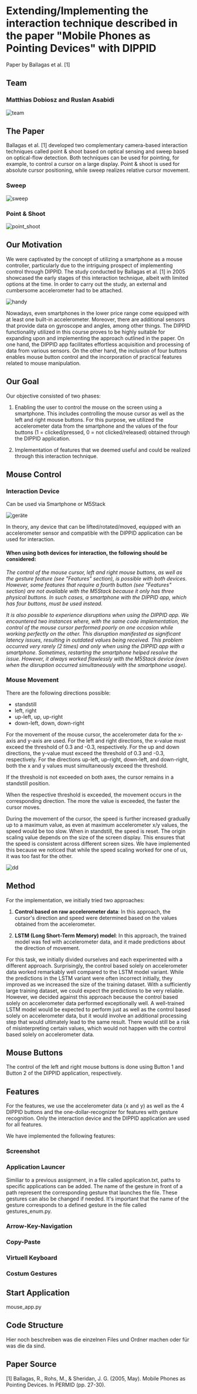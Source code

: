 # Extending/Implementing the interaction technique described in the paper "Mobile Phones as Pointing Devices" with DIPPID
Paper by Ballagas et al. [1]

## Team 

### **Matthias Dobiosz** and **Ruslan Asabidi**

![team](https://github.com/ITT23/assignment-08-replication-matthias-ruslan/assets/41992838/0329aa88-5d46-4671-8be0-c8b50baf64d0)


## The Paper

Ballagas et al. [1] developed two complementary camera-based interaction techniques called point & shoot based on optical sensing and sweep based on optical-flow detection. Both techniques can be used for pointing, for example, to control a cursor on a large display. Point & shoot is used for absolute cursor positioning, while sweep realizes relative cursor movement.

### Sweep

![sweep](https://github.com/ITT23/assignment-08-replication-matthias-ruslan/assets/41992838/e0ddd98e-1bce-4ae2-8a8a-45ad83728a85)

### Point & Shoot

![point_shoot](https://github.com/ITT23/assignment-08-replication-matthias-ruslan/assets/41992838/7dc57d3c-9022-4aab-a70e-6432da6047b4)

## Our Motivation

We were captivated by the concept of utilizing a smartphone as a mouse controller, particularly due to the intriguing prospect of implementing control through DIPPID. The study conducted by Ballagas et al. [1] in 2005 showcased the early stages of this interaction technique, albeit with limited options at the time. In order to carry out the study, an external and cumbersome accelerometer had to be attached.

![handy](https://github.com/ITT23/assignment-08-replication-matthias-ruslan/assets/41992838/5aa2de5c-2158-4406-9f91-f85e31bb9d62)

Nowadays, even smartphones in the lower price range come equipped with at least one built-in accelerometer. Moreover, there are additional sensors that provide data on gyroscope and angles, among other things. The DIPPID functionality utilized in this course proves to be highly suitable for expanding upon and implementing the approach outlined in the paper. On one hand, the DIPPID app facilitates effortless acquisition and processing of data from various sensors. On the other hand, the inclusion of four buttons enables mouse button control and the incorporation of practical features related to mouse manipulation.

## Our Goal

Our objective consisted of two phases:

1) Enabling the user to control the mouse on the screen using a smartphone. This includes controlling the mouse cursor as well as the left and right mouse buttons. For this purpose, we utilized the accelerometer data from the smartphone and the values of the four buttons (1 = clicked/pressed, 0 = not clicked/released) obtained through the DIPPID application.

2) Implementation of features that we deemed useful and could be realized through this interaction technique.

## Mouse Control

### Interaction Device
Can be used via Smartphone or M5Stack 

![geräte](https://github.com/ITT23/assignment-08-replication-matthias-ruslan/assets/41992838/62df0ea1-12a6-43a3-b5f2-ed0c27cd5c6b)

In theory, any device that can be lifted/rotated/moved, equipped with an accelerometer sensor and compatible with the DIPPID application can be used for interaction.

#### When using both devices for interaction, the following should be considered:
*The control of the mouse cursor, left and right mouse buttons, as well as the gesture feature (see "Features" section), is possible with both devices. However, some features that require a fourth button (see "Features" section) are not available with the M5Stack because it only has three physical buttons. In such cases, a smartphone with the DIPPID app, which has four buttons, must be used instead.*

*It is also possible to experience disruptions when using the DIPPID app. We encountered two instances where, with the same code implementation, the control of the mouse cursor performed poorly on one occasion while working perfectly on the other. This disruption manifested as significant latency issues, resulting in outdated values being received. This problem occurred very rarely (2 times) and only when using the DIPPID app with a smartphone. Sometimes, restarting the smartphone helped resolve the issue. However, it always worked flawlessly with the M5Stack device (even when the disruption occurred simultaneously with the smartphone usage).*

### Mouse Movement

There are the following directions possible:

- standstill
- left, right
- up-left, up, up-right
- down-left, down, down-right
  
For the movement of the mouse cursor, the accelerometer data for the x-axis and y-axis are used. For the left and right directions, the x-value must exceed the threshold of 0.3 and -0.3, respectively. For the up and down directions, the y-value must exceed the threshold of 0.3 and -0.3, respectively. For the directions up-left, up-right, down-left, and down-right, both the x and y values must simultaneously exceed the threshold. 

If the threshold is not exceeded on both axes, the cursor remains in a standstill position.

When the respective threshold is exceeded, the movement occurs in the corresponding direction. The more the value is exceeded, the faster the cursor moves.

During the movement of the cursor, the speed is further increased gradually up to a maximum value, as even at maximum accelerometer x/y values, the speed would be too slow. When in standstill, the speed is reset. The origin scaling value depends on the size of the screen display. This ensures that the speed is consistent across different screen sizes. We have implemented this because we noticed that while the speed scaling worked for one of us, it was too fast for the other.

![dd](https://github.com/ITT23/assignment-08-replication-matthias-ruslan/assets/41992838/c5979707-fafb-4ac1-bd27-1f83187ca0d1)

## Method

For the implementation, we initially tried two approaches:

1. **Control based on raw accelerometer data**: In this approach, the cursor's direction and speed were determined based on the values obtained from the accelerometer.

2. **LSTM (Long Short-Term Memory) model**: In this approach, the trained model was fed with accelerometer data, and it made predictions about the direction of movement.

For this task, we initially divided ourselves and each experimented with a different approach. Surprisingly, the control based solely on accelerometer data worked remarkably well compared to the LSTM model variant. While the predictions in the LSTM variant were often incorrect initially, they improved as we increased the size of the training dataset. With a sufficiently large training dataset, we could expect the predictions to be very reliable. However, we decided against this approach because the control based solely on accelerometer data performed exceptionally well. A well-trained LSTM model would be expected to perform just as well as the control based solely on accelerometer data, but it would involve an additional processing step that would ultimately lead to the same result. There would still be a risk of misinterpreting certain values, which would not happen with the control based solely on accelerometer data.

## Mouse Buttons

The control of the left and right mouse buttons is done using Button 1 and Button 2 of the DIPPID application, respectively.

## Features

For the features, we use the accelerometer data (x and y) as well as the 4 DIPPID buttons and the one-dollar-recognizer for features with gesture recognition. 
Only the interaction device and the DIPPID application are used for all features. 

We have implemented the following features:

### Screenshot

### Application Launcer
Similiar to a previous assignment, in a file called application.txt, paths to specific applications can be added. The name of the gesture in front of a path represent the corresponding gesture that launches the file. These gestures can also be changed if needed. It's important that the name of the gesture corresponds to a defined gesture in the file called gestures_enum.py.

### Arrow-Key-Navigation 

### Copy-Paste 

### Virtuell Keyboard

### Costum Gestures

## Start Application

mouse_app.py

## Code Structure

Hier noch beschreiben was die einzelnen Files und Ordner machen oder für was die da sind.

## Paper Source
[1] Ballagas, R., Rohs, M., & Sheridan, J. G. (2005, May). Mobile Phones as Pointing Devices. In PERMID (pp. 27-30). 

